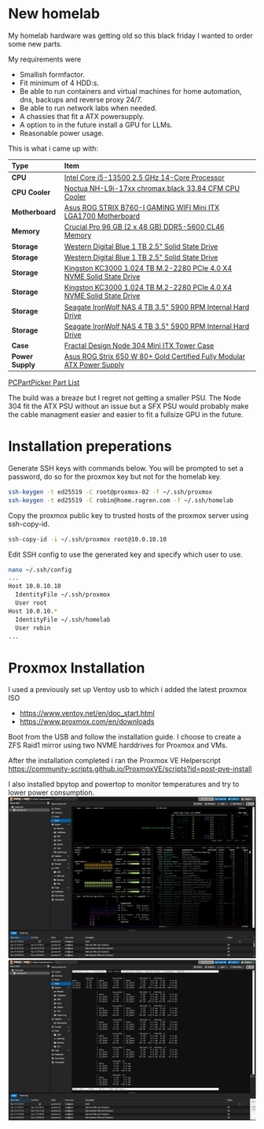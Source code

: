 
# New homelab

My homelab hardware was getting old so this black friday I wanted to order some new parts. 

My requirements were 
  - Smallish formfactor.
  - Fit minimum of 4 HDD:s.
  - Be able to run containers and virtual machines for home automation, dns, backups and reverse proxy 24/7.
  - Be able to run network labs when needed.
  - A chassies that fit a ATX powersupply.
  - A option to in the future install a GPU for LLMs.
  - Reasonable power usage.

This is what i came up with:

Type|Item
:----|:----
**CPU** | [Intel Core i5-13500 2.5 GHz 14-Core Processor](https://pcpartpicker.com/product/mtmmP6/intel-core-i5-13500-25-ghz-14-core-processor-bx8071513500)
**CPU Cooler** | [Noctua NH-L9i-17xx chromax.black 33.84 CFM CPU Cooler](https://pcpartpicker.com/product/nJqPxr/noctua-nh-l9i-17xx-chromaxblack-3384-cfm-cpu-cooler-nh-l9i-17xx-chromaxblack)
**Motherboard** | [Asus ROG STRIX B760-I GAMING WIFI Mini ITX LGA1700 Motherboard](https://pcpartpicker.com/product/YxLFf7/asus-rog-strix-b760-i-gaming-wifi-mini-itx-lga1700-motherboard-rog-strix-b760-i-gaming-wifi)
**Memory** | [Crucial Pro 96 GB (2 x 48 GB) DDR5-5600 CL46 Memory](https://pcpartpicker.com/product/BLdG3C/crucial-pro-96-gb-2-x-48-gb-ddr5-5600-cl46-memory-cp2k48g56c46u5)
**Storage** | [Western Digital Blue 1 TB 2.5" Solid State Drive](https://pcpartpicker.com/product/GTCD4D/western-digital-blue-1tb-25-solid-state-drive-wds100t2b0a)
**Storage** | [Western Digital Blue 1 TB 2.5" Solid State Drive](https://pcpartpicker.com/product/GTCD4D/western-digital-blue-1tb-25-solid-state-drive-wds100t2b0a)
**Storage** | [Kingston KC3000 1.024 TB M.2-2280 PCIe 4.0 X4 NVME Solid State Drive](https://pcpartpicker.com/product/ccFbt6/kingston-kc3000-1024-tb-m2-2280-nvme-solid-state-drive-skc3000s1024g)
**Storage** | [Kingston KC3000 1.024 TB M.2-2280 PCIe 4.0 X4 NVME Solid State Drive](https://pcpartpicker.com/product/ccFbt6/kingston-kc3000-1024-tb-m2-2280-nvme-solid-state-drive-skc3000s1024g)
**Storage** | [Seagate IronWolf NAS 4 TB 3.5" 5900 RPM Internal Hard Drive](https://pcpartpicker.com/product/6MX2FT/seagate-ironwolf-4tb-35-5900rpm-internal-hard-drive-st4000vn008)
**Storage** | [Seagate IronWolf NAS 4 TB 3.5" 5900 RPM Internal Hard Drive](https://pcpartpicker.com/product/6MX2FT/seagate-ironwolf-4tb-35-5900rpm-internal-hard-drive-st4000vn008)
**Case** | [Fractal Design Node 304 Mini ITX Tower Case](https://pcpartpicker.com/product/BWFPxr/fractal-design-case-fdcanode304bl)
**Power Supply** | [Asus ROG Strix 650 W 80+ Gold Certified Fully Modular ATX Power Supply](https://pcpartpicker.com/product/DRVG3C/asus-rog-strix-650-w-80-gold-certified-fully-modular-atx-power-supply-rog-strix-650g)

[PCPartPicker Part List](https://pcpartpicker.com/list/ZfTXPJ)


The build was a breaze but I regret not getting a smaller PSU. The Node 304 fit the ATX PSU without an issue but a SFX PSU would probably make the cable managment easier and easier to fit a fullsize GPU in the future.


# Installation preperations
Generate SSH keys with commands below. You will be prompted to set a password, do so for the proxmox key but not for the homelab key.

``` bash
ssh-keygen -t ed25519 -C root@proxmox-02 -f ~/.ssh/proxmox 
ssh-keygen -t ed25519 -C robin@home.ragren.com -f ~/.ssh/homelab  
```
Copy the proxmox public key to trusted hosts of the proxmox server using ssh-copy-id.
``` bash
ssh-copy-id -i ~/.ssh/proxmox root@10.0.10.10   
```
Edit SSH config to use the generated key and specify which user to use.

``` bash
nano ~/.ssh/config
...
Host 10.0.10.10
  IdentityFile ~/.ssh/proxmox
  User root
Host 10.0.10.*
  IdentityFile ~/.ssh/homelab
  User robin
...
```

# Proxmox Installation
I used a previously set up Ventoy usb to which i added the latest proxmox ISO
- https://www.ventoy.net/en/doc_start.html
- https://www.proxmox.com/en/downloads

Boot from the USB and follow the installation guide. I choose to create a ZFS Raid1 mirror using two NVME harddrives for Proxmox and VMs.

After the installation completed i ran the Proxmox VE Helperscript https://community-scripts.github.io/ProxmoxVE/scripts?id=post-pve-install

I also installed bpytop and powertop to monitor temperatures and try to lower power consumption.
![alt text](images/image.png) 
![alt text](images/image-1.png)